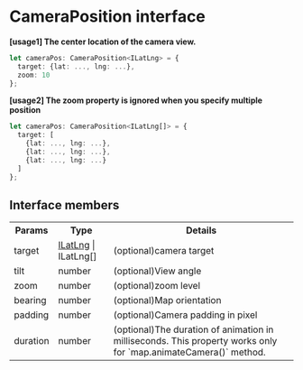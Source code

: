 # CameraPosition interface

**[usage1] The center location of the camera view.**

```typescript
let cameraPos: CameraPosition<ILatLng> = {
  target: {lat: ..., lng: ...},
  zoom: 10
};
```

**[usage2] The zoom property is ignored when you specify multiple position**

```typescript
let cameraPos: CameraPosition<ILatLng[]> = {
  target: [
    {lat: ..., lng: ...},
    {lat: ..., lng: ...},
    {lat: ..., lng: ...}
  ]
};
```

## Interface members

<table>
<tr>
  <th>Params</th>
  <th>Type</th>
  <th>Details</th>
</tr>
<tr>
  <td>target</td>
  <td><a href="../ilatlng/README.md">ILatLng</a> | ILatLng[]</td>
  <td>(optional)camera target</td>
</tr>
<tr>
  <td>tilt</td>
  <td>number</td>
  <td>(optional)View angle</td>
</tr>
<tr>
  <td>zoom</td>
  <td>number</td>
  <td>(optional)zoom level</td>
</tr>
<tr>
  <td>bearing</td>
  <td>number</td>
  <td>(optional)Map orientation</td>
</tr>
<tr>
  <td>padding</td>
  <td>number</td>
  <td>(optional)Camera padding in pixel</td>
</tr>
<tr>
  <td>duration</td>
  <td>number</td>
  <td>(optional)The duration of animation in milliseconds. This property works only for `map.animateCamera()` method.</td>
</tr>
</table>
